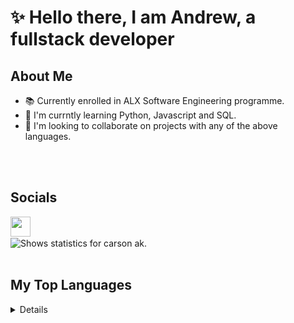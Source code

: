 # :sparkles: **Hello there**, I am Andrew, a fullstack developer

## About Me

- :books: Currently enrolled in ALX Software Engineering programme.
- 🌱 I'm currntly learning Python, Javascript and SQL.
- :handshake: I'm looking to collaborate on projects with any of the above languages.

<!-- Add more details -->
<br>
<br>

## Socials

[<img align="left" width="32" src="https://cdn.simpleicons.org/X/#000000/#FFFFFF" />][X]

<br>
<br>

<picture>
  <source media="(prefers-color-scheme: dark)" srcset="https://github-readme-stats-xi-one-93.vercel.app/api?username=carsonak&theme=github_dark_dimmed&show_icons=true">
  <source media="(prefers-color-scheme: light)" srcset="https://github-readme-stats-xi-one-93.vercel.app/api?username=carsonak&theme=catppuccin_latte&show_icons=true">
  <img alt="Shows statistics for carson ak." src="https://github-readme-stats-xi-one-93.vercel.app/api?username=carsonak&theme=github_dark_dimmed&show_icons=true">
</picture>

<br>
<br>

## My Top Languages

<details>

<picture>
  <source media="(prefers-color-scheme: dark)" srcset="https://github-readme-stats.vercel.app/api/top-langs/?username=carsonak&theme=github_dark_dimmed&show_icons=true&layout=donut&size_weight=0.5&count_weight=0.5&langs_count=9">
  <source media="(prefers-color-scheme: light)" srcset="https://github-readme-stats.vercel.app/api/top-langs/?username=carsonak&theme=catppuccin_latte&show_icons=true&layout=donut&size_weight=0.5&count_weight=0.5&langs_count=9">
  <img alt="Shows statistics for carson ak." src="https://github-readme-stats.vercel.app/api/top-langs/?username=carsonak&theme=github_dark_dimmed&show_icons=true&layout=donut&size_weight=0.5&count_weight=0.5&langs_count=9">
</picture>

</details>

[X]: https://twitter.com/andrewiscarson (X)
